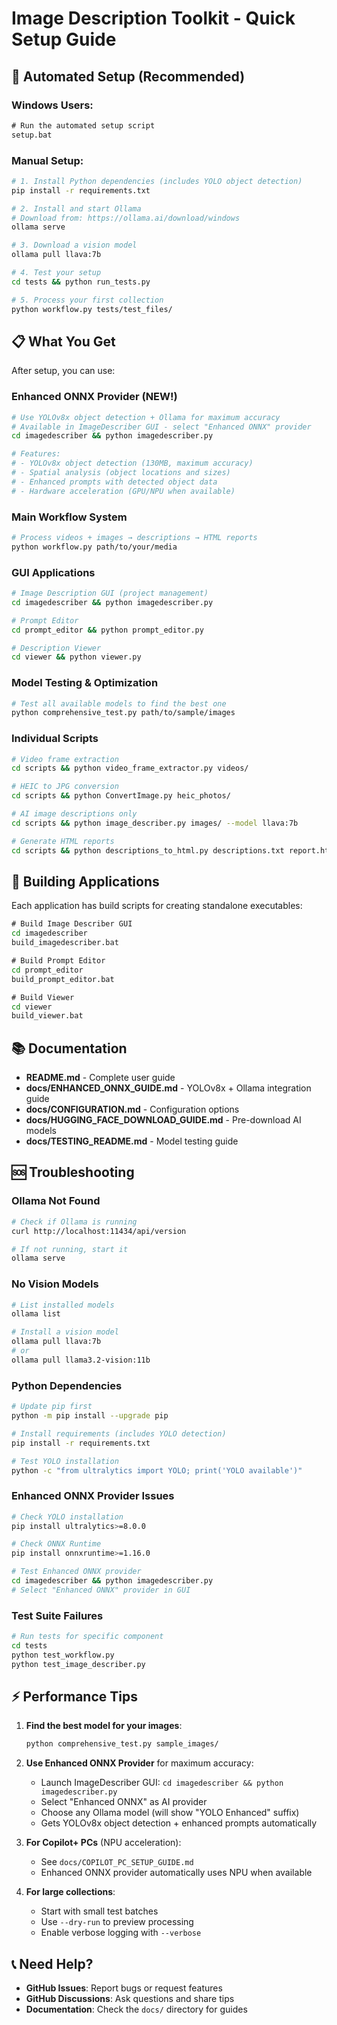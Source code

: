 # Image Description Toolkit - Quick Setup Guide

## 🚀 Automated Setup (Recommended)

### Windows Users:
```cmd
# Run the automated setup script
setup.bat
```

### Manual Setup:
```bash
# 1. Install Python dependencies (includes YOLO object detection)
pip install -r requirements.txt

# 2. Install and start Ollama
# Download from: https://ollama.ai/download/windows
ollama serve

# 3. Download a vision model
ollama pull llava:7b

# 4. Test your setup
cd tests && python run_tests.py

# 5. Process your first collection
python workflow.py tests/test_files/
```

## 📋 What You Get

After setup, you can use:

### Enhanced ONNX Provider (NEW!)
```bash
# Use YOLOv8x object detection + Ollama for maximum accuracy
# Available in ImageDescriber GUI - select "Enhanced ONNX" provider
cd imagedescriber && python imagedescriber.py

# Features:
# - YOLOv8x object detection (130MB, maximum accuracy)
# - Spatial analysis (object locations and sizes)
# - Enhanced prompts with detected object data
# - Hardware acceleration (GPU/NPU when available)
```

### Main Workflow System
```bash
# Process videos + images → descriptions → HTML reports
python workflow.py path/to/your/media
```

### GUI Applications
```bash
# Image Description GUI (project management)
cd imagedescriber && python imagedescriber.py

# Prompt Editor
cd prompt_editor && python prompt_editor.py

# Description Viewer
cd viewer && python viewer.py
```

### Model Testing & Optimization
```bash
# Test all available models to find the best one
python comprehensive_test.py path/to/sample/images
```

### Individual Scripts
```bash
# Video frame extraction
cd scripts && python video_frame_extractor.py videos/

# HEIC to JPG conversion
cd scripts && python ConvertImage.py heic_photos/

# AI image descriptions only
cd scripts && python image_describer.py images/ --model llava:7b

# Generate HTML reports
cd scripts && python descriptions_to_html.py descriptions.txt report.html
```

## 🔧 Building Applications

Each application has build scripts for creating standalone executables:

```cmd
# Build Image Describer GUI
cd imagedescriber
build_imagedescriber.bat

# Build Prompt Editor
cd prompt_editor  
build_prompt_editor.bat

# Build Viewer
cd viewer
build_viewer.bat
```

## 📚 Documentation

- **README.md** - Complete user guide
- **docs/ENHANCED_ONNX_GUIDE.md** - YOLOv8x + Ollama integration guide
- **docs/CONFIGURATION.md** - Configuration options
- **docs/HUGGING_FACE_DOWNLOAD_GUIDE.md** - Pre-download AI models
- **docs/TESTING_README.md** - Model testing guide

## 🆘 Troubleshooting

### Ollama Not Found
```bash
# Check if Ollama is running
curl http://localhost:11434/api/version

# If not running, start it
ollama serve
```

### No Vision Models
```bash
# List installed models
ollama list

# Install a vision model
ollama pull llava:7b
# or
ollama pull llama3.2-vision:11b
```

### Python Dependencies
```bash
# Update pip first
python -m pip install --upgrade pip

# Install requirements (includes YOLO detection)
pip install -r requirements.txt

# Test YOLO installation
python -c "from ultralytics import YOLO; print('YOLO available')"
```

### Enhanced ONNX Provider Issues
```bash
# Check YOLO installation
pip install ultralytics>=8.0.0

# Check ONNX Runtime
pip install onnxruntime>=1.16.0

# Test Enhanced ONNX provider
cd imagedescriber && python imagedescriber.py
# Select "Enhanced ONNX" provider in GUI
```

### Test Suite Failures
```bash
# Run tests for specific component
cd tests
python test_workflow.py
python test_image_describer.py
```

## ⚡ Performance Tips

1. **Find the best model for your images**:
   ```bash
   python comprehensive_test.py sample_images/
   ```

2. **Use Enhanced ONNX Provider** for maximum accuracy:
   - Launch ImageDescriber GUI: `cd imagedescriber && python imagedescriber.py`
   - Select "Enhanced ONNX" as AI provider
   - Choose any Ollama model (will show "YOLO Enhanced" suffix)
   - Gets YOLOv8x object detection + enhanced prompts automatically

3. **For Copilot+ PCs** (NPU acceleration):
   - See `docs/COPILOT_PC_SETUP_GUIDE.md`
   - Enhanced ONNX provider automatically uses NPU when available

4. **For large collections**:
   - Start with small test batches
   - Use `--dry-run` to preview processing
   - Enable verbose logging with `--verbose`

## 📞 Need Help?

- **GitHub Issues**: Report bugs or request features
- **GitHub Discussions**: Ask questions and share tips
- **Documentation**: Check the `docs/` directory for guides